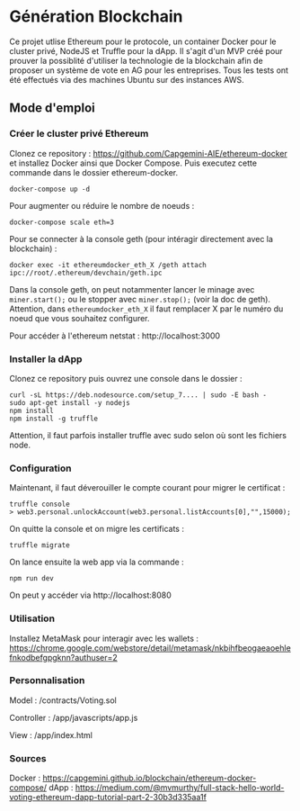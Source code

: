 # Génération Blockchain
Ce projet utlise Ethereum pour le protocole, un container Docker pour le cluster privé, NodeJS et Truffle pour la dApp.
Il s'agit d'un MVP créé pour prouver la possiblité d'utiliser la technologie de la blockchain afin de proposer un système de vote en AG pour les entreprises.
Tous les tests ont été effectués via des machines Ubuntu sur des instances AWS.

## Mode d'emploi
### Créer le cluster privé Ethereum
Clonez ce repository : https://github.com/Capgemini-AIE/ethereum-docker et installez Docker ainsi que Docker Compose. Puis executez cette commande dans le dossier ethereum-docker.
```
docker-compose up -d
```

Pour augmenter ou réduire le nombre de noeuds :
```
docker-compose scale eth=3
```

Pour se connecter à la console geth (pour intéragir directement avec la blockchain) :
```
docker exec -it ethereumdocker_eth_X /geth attach ipc://root/.ethereum/devchain/geth.ipc
```
Dans la console geth, on peut notammenter lancer le minage avec `miner.start();` ou le stopper avec `miner.stop();` (voir la doc de geth).
Attention, dans `ethereumdocker_eth_X` il faut remplacer X par le numéro du noeud que vous souhaitez configurer.

Pour accéder à l'ethereum netstat : http://localhost:3000

### Installer la dApp
Clonez ce repository puis ouvrez une console dans le dossier :
```
curl -sL https://deb.nodesource.com/setup_7.... | sudo -E bash -
sudo apt-get install -y nodejs
npm install
npm install -g truffle
```
Attention, il faut parfois installer truffle avec sudo selon où sont les fichiers node.

### Configuration
Maintenant, il faut déverouiller le compte courant pour migrer le certificat :
```
truffle console
> web3.personal.unlockAccount(web3.personal.listAccounts[0],"",15000);
```

On quitte la console et on migre les certificats :
```
truffle migrate
```

On lance ensuite la web app via la commande :
```
npm run dev
```

On peut y accéder via http://localhost:8080

### Utilisation
Installez MetaMask pour interagir avec les wallets : https://chrome.google.com/webstore/detail/metamask/nkbihfbeogaeaoehlefnkodbefgpgknn?authuser=2

### Personnalisation
Model :
/contracts/Voting.sol

Controller :
/app/javascripts/app.js

View :
/app/index.html

### Sources
Docker : https://capgemini.github.io/blockchain/ethereum-docker-compose/
dApp : https://medium.com/@mvmurthy/full-stack-hello-world-voting-ethereum-dapp-tutorial-part-2-30b3d335aa1f
